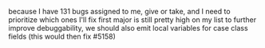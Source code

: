 
because I have 131 bugs assigned to me, give or take,
and I need to prioritize which ones I'll fix first
major is still pretty high on my list
to further improve debuggability, we should also emit local variables for case class fields (this would then fix #5158)
